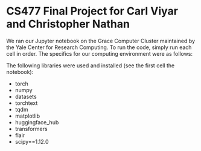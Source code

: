 # CS477 Final Project for Carl Viyar and Christopher Nathan

We ran our Jupyter notebook on the Grace Computer Cluster maintained by the Yale Center for Research Computing. To run the code, simply run each cell in order. The specifics for our computing environment were as follows:


The following libraries were used and installed (see the first cell the notebook):
- torch
- numpy
- datasets
- torchtext
- tqdm
- matplotlib
- huggingface_hub
- transformers
- flair
- scipy==1.12.0

